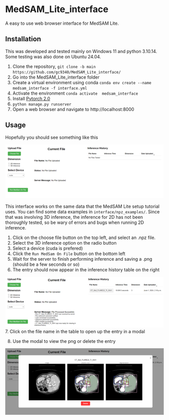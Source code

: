 # MedSAM_Lite_interface


A easy to use web browser interface for MedSAM Lite. 


## Installation

This was developed and tested mainly on Windows 11 and python 3.10.14. Some testing was also
done on Ubuntu 24.04.




1. Clone the repository, `git clone -b main https://github.com/gc9340/MedSAM_Lite_interface/`
2. Go into the MedSAM_Lite_interface folder
3. Create a virtual environment using conda `conda env create --name medsam_interface -f interface.yml`
4. Activate the environment `conda activate  medsam_interface`
5. Install [Pytorch 2.0](https://pytorch.org/get-started/locally/)
6. `python manage.py runserver`
7. Open a web browser and navigate to http://localhost:8000

## Usage

Hopefully you should see something like this

![Alt text](https://github.com/gc9340/MedSAM_Lite_interface/blob/main/home_page.png?raw=true)

This interface works on the same data that the MedSAM Lite setup tutorial uses. You can find some data examples in `interface/npz_examples/`. 
Since that was involving 3D inference, the inference for 2D has not been thoroughly tested, so be wary of errors and bugs when running 2D inference. 

1. Click on the choose file button on the top left, and select an .npz file.
2. Select the 3D inference option on the radio button
3. Select a device (cuda is prefered)  
4. Click the `Run MedSam On File` button on the bottom left
5. Wait for the server to finish performing inference and saving a .png (should be a few seconds or so)
6. The entry should now appear in the inference history table on the right

![Alt text](https://github.com/gc9340/MedSAM_Lite_interface/blob/main/upload.png?raw=true)
7. Click on the file name in the table to open up the entry in a modal

8. Use the modal to view the png or delete the entry

![Alt text](https://github.com/gc9340/MedSAM_Lite_interface/blob/main/modal.png?raw=true)



